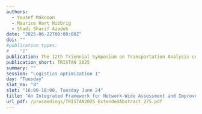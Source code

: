 ```yaml
---
authors:
  - Yousef Maknoon
  - Maurice Hart Nibbrig
  - Shadi Sharif Azadeh
date: "2025-06-22T00:00:00Z"
doi: ""
#publication_types:
#  - "1"
publication: The 12th Triennial Symposium on Transportation Analysis conference
publication_short: TRISTAN 2025
summary: ""
session: "Logistics optimization 1"
day: "Tuesday"
slot_no: "8"
slot: "16:00-18:00, Tuesday June 24"
title: "An Integrated Framework for Network-Wide Assessment and Improvement of Supply Chain Resilience"
url_pdf: /proceedings/TRISTAN2025_ExtendedAbstract_275.pdf
---
```

